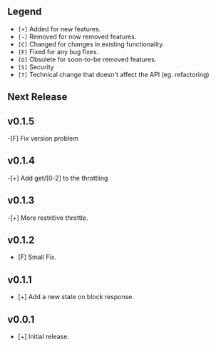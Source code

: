 
## Legend

- `[+]` Added for new features.
- `[-]` Removed for now removed features.
- `[C]` Changed for changes in existing functionality.
- `[F]` Fixed for any bug fixes.
- `[O]` Obsolete for soon-to-be removed features.
- `[S]` Security
- `[T]` Technical change that doesn't affect the API (eg. refactoring)


## Next Release

## v0.1.5

-[F] Fix version problem

## v0.1.4

-[+] Add get/[0-2] to the throttling

## v0.1.3

-[+] More restritive throttle.

## v0.1.2

- [F] Small Fix.

## v0.1.1

- [+] Add a new state on block response.

## v0.0.1

- [+] Initial release.
